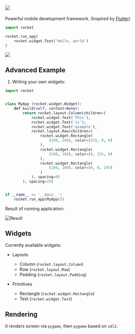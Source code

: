 # ![](https://imgur.com/download/Hb8KcFA/)

Powerful mobile development framework. (Inspired by [Flutter](https://flutter.dev/))

```python
import rocket

rocket.run_app(
    rocket.widget.Text('Hello, world')
)
```

![](https://imgur.com/download/n2kudlu/)


## Advanced Example

1. Writing your own widgets:

```python
import rocket


class MyApp (rocket.widget.Widget):
    def build(self, context=None):
        return rocket.layout.Column(children=(
            rocket.widget.Text('This'),
            rocket.widget.Text('is'),
            rocket.widget.Text('example'),
            rocket.layout.Row(children=(
                rocket.widget.Rectangle(
                    (100, 100), color=(255, 0, 0)
                ),
                rocket.widget.Rectangle(
                    (100, 100), color=(0, 255, 0)
                ),
                rocket.widget.Rectangle(
                    (100, 100), color=(0, 0, 255)
                )
            ), spacing=0)
        ), spacing=20)


if __name__ == '__main__':
    rocket.run_app(MyApp())
```

Result of running application:

![Result](https://imgur.com/download/yn8PeQt/)

## Widgets

Currently available widgets:

- Layouts
    - Column (`rocket.layout.Column`)
    - Row (`rocket.layout.Row`)
    - Padding (`rocket.layout.Padding`)
    
- Primitives
    - Rectangle (`rocket.widget.Rectangle`)
    - Text (`rocket.widget.Text`)
    
## Rendering

It renders screen via `pygame`, then `pygame` based on `sdl2`.